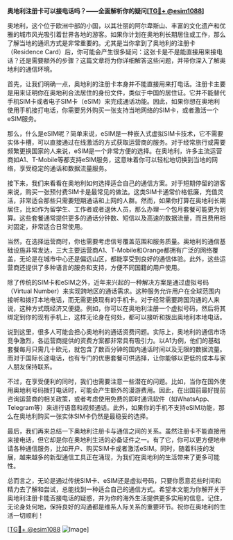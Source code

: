 **奥地利注册卡可以接电话吗？——全面解析你的疑问[[TG💪+ @esim1088](https://t.me/s/esim1088)]**

奥地利，这个位于欧洲中部的小国，以其壮丽的阿尔卑斯山、丰富的文化遗产和优雅的城市风光吸引着世界各地的游客。如果你计划在奥地利长期居住或工作，那么了解当地的通讯方式是非常重要的。尤其是当你拿到了奥地利的注册卡（Residence Card）后，你可能会产生很多疑问：这张卡是不是能直接用来接电话？还是需要额外的步骤？这篇文章将为你详细解答这些问题，并带你深入了解奥地利的通信环境。

首先，让我们明确一点，奥地利的注册卡本身并不能直接用来打电话。注册卡主要是用来证明你在奥地利合法居住的身份文件，类似于中国的居住证。它并不能替代手机SIM卡或者电子SIM卡（eSIM）来完成通话功能。因此，如果你想在奥地利使用手机接打电话，你需要另外购买一张支持当地网络的SIM卡，或者激活一个eSIM服务。

那么，什么是eSIM呢？简单来说，eSIM是一种嵌入式虚拟SIM卡技术，它不需要实体卡槽，可以直接通过在线激活的方式获取运营商的服务。对于经常旅行或需要频繁更换国家的人来说，eSIM是一个非常方便的选择。在奥地利，许多主流运营商如A1、T-Mobile等都支持eSIM服务，这意味着你可以轻松地切换到当地的网络，享受稳定的通话和数据流量服务。

接下来，我们来看看在奥地利如何选择适合自己的通信方案。对于短期停留的游客来说，购买一张预付费SIM卡是最常见的做法。这类SIM卡通常价格低廉，充值灵活，非常适合那些只需要短期通话和上网的人群。然而，如果你打算在奥地利长期居住，比如作为留学生、工作者或者退休人员，那么办理一个包月套餐可能更为划算。这些套餐通常提供更多的通话分钟数、短信以及高速的数据流量，而且费用相对固定，非常适合日常使用。

当然，在选择运营商时，你也需要考虑信号覆盖范围和服务质量。奥地利的通信基础设施非常发达，三大主要运营商A1、T-Mobile和Orange都拥有广泛的网络覆盖，无论是在城市中心还是偏远山区，都能享受到良好的通信体验。此外，这些运营商还提供了多种语言的服务和支持，方便不同国籍的用户使用。

除了传统的SIM卡和eSIM之外，近年来兴起的一种解决方案是通过虚拟号码（Virtual Number）来实现跨地区的通话需求。这种服务允许用户在全球范围内接听和拨打本地电话，而无需更换现有的手机卡。对于经常需要跨国沟通的人来说，这种方式既经济又便捷。例如，你可以在奥地利注册一个虚拟号码，然后将其绑定到你的现有手机上，这样无论身在何处，都可以接听和拨出奥地利本地电话。

说到这里，很多人可能会担心奥地利的通话资费问题。实际上，奥地利的通信市场竞争激烈，各运营商提供的资费方案都非常具有吸引力。以A1为例，他们的基础套餐每月只需几十欧元，就包含了数百分钟的国内通话时间以及无限的数据流量。而对于国际长途电话，也有专门的优惠套餐可供选择，让你能够以更低的成本与家人朋友保持联系。

不过，在享受便利的同时，我们也需要注意一些潜在的问题。比如，当你在国外使用奥地利号码拨打电话时，可能会产生额外的漫游费用。因此，在出国前最好提前咨询运营商的相关政策，或者考虑使用免费的即时通讯软件（如WhatsApp、Telegram等）来进行语音和视频通话。此外，如果你的手机不支持eSIM功能，那么在奥地利购买一张实体SIM卡仍然是最稳妥的选择。

最后，我们再来总结一下奥地利注册卡与通信之间的关系。虽然注册卡不能直接用来接电话，但它却是你在奥地利生活的必备证件之一。有了它，你可以更方便地申请各种通信服务，比如开户、购买SIM卡或者激活eSIM。同时，随着科技的发展，越来越多的新型通信工具正在涌现，为我们在奥地利的生活带来了更多可能性。

总而言之，无论是通过传统SIM卡、eSIM还是虚拟号码，只要你愿意花些时间和精力去了解和尝试，总能找到一种适合自己的通信方式。希望本文能为你解开关于奥地利注册卡能否接电话的疑惑，并为你的海外生活提供更多实用的信息。记住，无论身处何地，保持良好的沟通都是维系人际关系的重要环节。祝你在奥地利的生活一切顺利！

[[TG💪+ @esim1088](https://t.me/s/esim1088) ![Image](https://i.postimg.cc/4NQfJmqS/Snipaste-2025-05-13-00-14-12.png)]